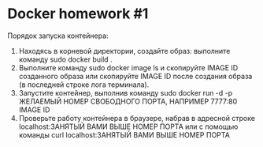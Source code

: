 # Docker homework #1
Порядок запуска контейнера:
1. Находясь в корневой директории, создайте образ: выполните команду sudo docker build .
2. Выполните команду sudo docker image ls и скопируйте IMAGE ID созданного образа или скопируйте IMAGE ID
после создания образа (в последней строке лога терминала).
3. Запустите контейнер, выполнив команду sudo docker run -d -p ЖЕЛАЕМЫЙ НОМЕР СВОБОДНОГО ПОРТА, НАПРИМЕР 7777:80 IMAGE ID
4. Проверьте работу контейнера в браузере, набрав в адресной строке localhost:ЗАНЯТЫЙ ВАМИ ВЫШЕ НОМЕР ПОРТА
или с помощью команды curl localhost:ЗАНЯТЫЙ ВАМИ ВЫШЕ НОМЕР ПОРТА
